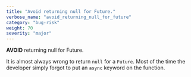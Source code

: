 ```yaml
---
title: "Avoid returning null for Future."
verbose_name: "avoid_returning_null_for_future"
category: "bug-risk"
weight: 70
severity: "major"
---
```

**AVOID** returning null for Future.

It is almost always wrong to return `null` for a `Future`.  Most of the time the
developer simply forgot to put an `async` keyword on the function.
